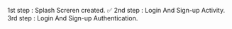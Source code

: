1st step : Splash Screren created.  ✅
2nd step : Login And Sign-up Activity.
3rd step : Login And Sign-up Authentication.
